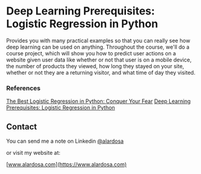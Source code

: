 # Deep Learning Prerequisites: Logistic Regression in Python 

Provides you with many practical examples so that you can really see how deep learning can be used on anything. Throughout the course, we'll do a course project, which will show you how to predict user actions on a website given user data like whether or not that user is on a mobile device, the number of products they viewed, how long they stayed on your site, whether or not they are a returning visitor, and what time of day they visited.

### References
[The Best Logistic Regression in Python: Conquer Your Fear](https://www.alardosa.com/python-logistic-regression/)
[Deep Learning Prerequisites: Logistic Regression in Python](https://www.udemy.com/course/data-science-logistic-regression-in-python/)

## Contact
You can send me a note on Linkedin [@alardosa](https://www.linkedin.com/in/alardosa/)

or visit my website at:

[www.alardosa.com](https://www.alardosa.com)

